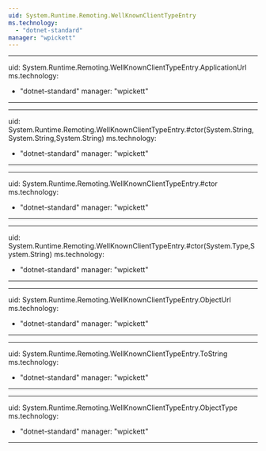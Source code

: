 ```yaml
---
uid: System.Runtime.Remoting.WellKnownClientTypeEntry
ms.technology: 
  - "dotnet-standard"
manager: "wpickett"
---
```


---
uid: System.Runtime.Remoting.WellKnownClientTypeEntry.ApplicationUrl
ms.technology: 
  - "dotnet-standard"
manager: "wpickett"
---

---
uid: System.Runtime.Remoting.WellKnownClientTypeEntry.#ctor(System.String,System.String,System.String)
ms.technology: 
  - "dotnet-standard"
manager: "wpickett"
---

---
uid: System.Runtime.Remoting.WellKnownClientTypeEntry.#ctor
ms.technology: 
  - "dotnet-standard"
manager: "wpickett"
---

---
uid: System.Runtime.Remoting.WellKnownClientTypeEntry.#ctor(System.Type,System.String)
ms.technology: 
  - "dotnet-standard"
manager: "wpickett"
---

---
uid: System.Runtime.Remoting.WellKnownClientTypeEntry.ObjectUrl
ms.technology: 
  - "dotnet-standard"
manager: "wpickett"
---

---
uid: System.Runtime.Remoting.WellKnownClientTypeEntry.ToString
ms.technology: 
  - "dotnet-standard"
manager: "wpickett"
---

---
uid: System.Runtime.Remoting.WellKnownClientTypeEntry.ObjectType
ms.technology: 
  - "dotnet-standard"
manager: "wpickett"
---
